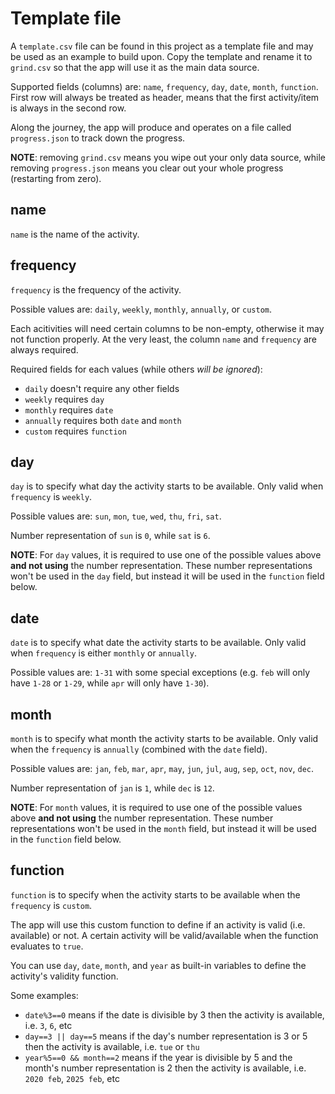 # Template file

A `template.csv` file can be found in this project as a template file and may be used as an example to build upon. Copy the template and rename it to `grind.csv` so that the app will use it as the main data source.

Supported fields (columns) are: `name`, `frequency`, `day`, `date`, `month`, `function`. First row will always be treated as header, means that the first activity/item is always in the second row.

Along the journey, the app will produce and operates on a file called `progress.json` to track down the progress.

**NOTE**: removing `grind.csv` means you wipe out your only data source, while removing `progress.json` means you clear out your whole progress (restarting from zero).

## name

`name` is the name of the activity.

## frequency

`frequency` is the frequency of the activity.

Possible values are: `daily`, `weekly`, `monthly`, `annually`, or `custom`.

Each acitivities will need certain columns to be non-empty, otherwise it may not function properly. At the very least, the column `name` and `frequency` are always required.

Required fields for each values (while others *will be ignored*):

- `daily` doesn't require any other fields
- `weekly` requires `day`
- `monthly` requires `date`
- `annually` requires both `date` and `month`
- `custom` requires `function`

## day

`day` is to specify what day the activity starts to be available. Only valid when `frequency` is `weekly`.

Possible values are: `sun`, `mon`, `tue`, `wed`, `thu`, `fri`, `sat`.

Number representation of `sun` is `0`, while `sat` is `6`.

**NOTE**: For `day` values, it is required to use one of the possible values above **and not using** the number representation. These number representations won't be used in the `day` field, but instead it will be used in the `function` field below.

## date

`date` is to specify what date the activity starts to be available. Only valid when `frequency` is either `monthly` or `annually`.

Possible values are: `1-31` with some special exceptions (e.g. `feb` will only have `1-28` or `1-29`, while `apr` will only have `1-30`).

## month

`month` is to specify what month the activity starts to be available. Only valid when the `frequency` is `annually` (combined with the `date` field).

Possible values are: `jan`, `feb`, `mar`, `apr`, `may`, `jun`, `jul`, `aug`, `sep`, `oct`, `nov`, `dec`.

Number representation of `jan` is `1`, while `dec` is `12`.

**NOTE**: For `month` values, it is required to use one of the possible values above **and not using** the number representation. These number representations won't be used in the `month` field, but instead it will be used in the `function` field below.

## function

`function` is to specify when the activity starts to be available when the `frequency` is `custom`.

The app will use this custom function to define if an activity is valid (i.e. available) or not. A certain activity will be valid/available when the function evaluates to `true`.

You can use `day`, `date`, `month`, and `year` as built-in variables to define the activity's validity function.

Some examples:

- `date%3==0` means if the date is divisible by 3 then the activity is available, i.e. `3`, `6`, etc
- `day==3 || day==5` means if the day's number representation is 3 or 5 then the activity is available, i.e. `tue` or `thu`
- `year%5==0 && month==2` means if the year is divisible by 5 and the month's number representation is 2 then the activity is available, i.e. `2020 feb`, `2025 feb`, etc
